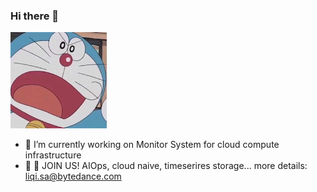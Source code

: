 ### Hi there 👋
 ![1](https://github.com/liqisa/ImagesSupport/blob/master/WechatIMG19535.png) 
 - 🔭 I’m currently working on Monitor System for cloud compute infrastructure 
 - 🌱 👏 JOIN US! AIOps, cloud naive, timeserires storage... more details: liqi.sa@bytedance.com

